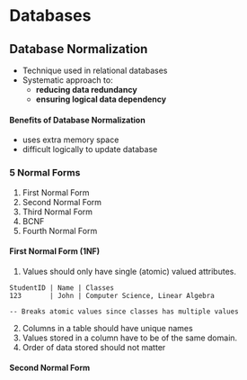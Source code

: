 # Databases

## Database Normalization
* Technique used in relational databases
* Systematic approach to:
    * **reducing data redundancy**
    * **ensuring logical data dependency**
    
#### Benefits of Database Normalization
* uses extra memory space
* difficult logically to update database
 
### 5 Normal Forms
1. First Normal Form
2. Second Normal Form
3. Third Normal Form
4. BCNF
5. Fourth Normal Form

#### First Normal Form (1NF)
1. Values should only have single (atomic) valued attributes.
```
StudentID | Name | Classes
123       | John | Computer Science, Linear Algebra

-- Breaks atomic values since classes has multiple values
```
2. Columns in a table should have unique names
3. Values stored in a column have to be of the same domain.
4. Order of data stored should not matter

#### Second Normal Form
